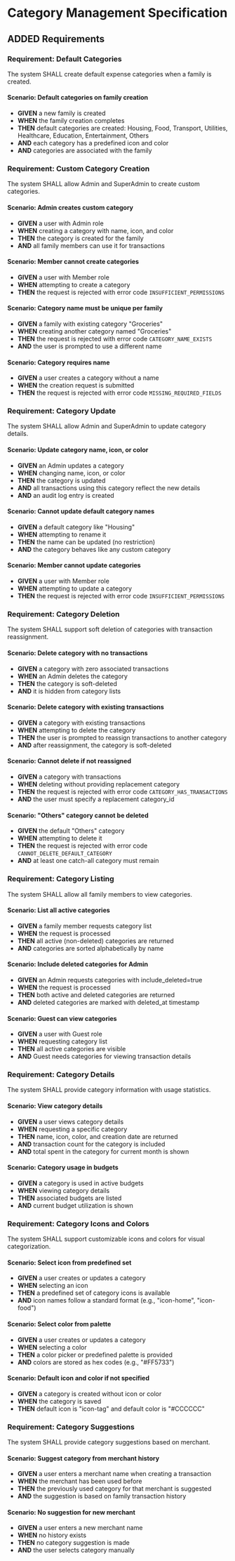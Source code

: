 # Category Management Specification

## ADDED Requirements

### Requirement: Default Categories

The system SHALL create default expense categories when a family is created.

#### Scenario: Default categories on family creation
- **GIVEN** a new family is created
- **WHEN** the family creation completes
- **THEN** default categories are created: Housing, Food, Transport, Utilities, Healthcare, Education, Entertainment, Others
- **AND** each category has a predefined icon and color
- **AND** categories are associated with the family

### Requirement: Custom Category Creation

The system SHALL allow Admin and SuperAdmin to create custom categories.

#### Scenario: Admin creates custom category
- **GIVEN** a user with Admin role
- **WHEN** creating a category with name, icon, and color
- **THEN** the category is created for the family
- **AND** all family members can use it for transactions

#### Scenario: Member cannot create categories
- **GIVEN** a user with Member role
- **WHEN** attempting to create a category
- **THEN** the request is rejected with error code `INSUFFICIENT_PERMISSIONS`

#### Scenario: Category name must be unique per family
- **GIVEN** a family with existing category "Groceries"
- **WHEN** creating another category named "Groceries"
- **THEN** the request is rejected with error code `CATEGORY_NAME_EXISTS`
- **AND** the user is prompted to use a different name

#### Scenario: Category requires name
- **GIVEN** a user creates a category without a name
- **WHEN** the creation request is submitted
- **THEN** the request is rejected with error code `MISSING_REQUIRED_FIELDS`

### Requirement: Category Update

The system SHALL allow Admin and SuperAdmin to update category details.

#### Scenario: Update category name, icon, or color
- **GIVEN** an Admin updates a category
- **WHEN** changing name, icon, or color
- **THEN** the category is updated
- **AND** all transactions using this category reflect the new details
- **AND** an audit log entry is created

#### Scenario: Cannot update default category names
- **GIVEN** a default category like "Housing"
- **WHEN** attempting to rename it
- **THEN** the name can be updated (no restriction)
- **AND** the category behaves like any custom category

#### Scenario: Member cannot update categories
- **GIVEN** a user with Member role
- **WHEN** attempting to update a category
- **THEN** the request is rejected with error code `INSUFFICIENT_PERMISSIONS`

### Requirement: Category Deletion

The system SHALL support soft deletion of categories with transaction reassignment.

#### Scenario: Delete category with no transactions
- **GIVEN** a category with zero associated transactions
- **WHEN** an Admin deletes the category
- **THEN** the category is soft-deleted
- **AND** it is hidden from category lists

#### Scenario: Delete category with existing transactions
- **GIVEN** a category with existing transactions
- **WHEN** attempting to delete the category
- **THEN** the user is prompted to reassign transactions to another category
- **AND** after reassignment, the category is soft-deleted

#### Scenario: Cannot delete if not reassigned
- **GIVEN** a category with transactions
- **WHEN** deleting without providing replacement category
- **THEN** the request is rejected with error code `CATEGORY_HAS_TRANSACTIONS`
- **AND** the user must specify a replacement category_id

#### Scenario: "Others" category cannot be deleted
- **GIVEN** the default "Others" category
- **WHEN** attempting to delete it
- **THEN** the request is rejected with error code `CANNOT_DELETE_DEFAULT_CATEGORY`
- **AND** at least one catch-all category must remain

### Requirement: Category Listing

The system SHALL allow all family members to view categories.

#### Scenario: List all active categories
- **GIVEN** a family member requests category list
- **WHEN** the request is processed
- **THEN** all active (non-deleted) categories are returned
- **AND** categories are sorted alphabetically by name

#### Scenario: Include deleted categories for Admin
- **GIVEN** an Admin requests categories with include_deleted=true
- **WHEN** the request is processed
- **THEN** both active and deleted categories are returned
- **AND** deleted categories are marked with deleted_at timestamp

#### Scenario: Guest can view categories
- **GIVEN** a user with Guest role
- **WHEN** requesting category list
- **THEN** all active categories are visible
- **AND** Guest needs categories for viewing transaction details

### Requirement: Category Details

The system SHALL provide category information with usage statistics.

#### Scenario: View category details
- **GIVEN** a user views category details
- **WHEN** requesting a specific category
- **THEN** name, icon, color, and creation date are returned
- **AND** transaction count for the category is included
- **AND** total spent in the category for current month is shown

#### Scenario: Category usage in budgets
- **GIVEN** a category is used in active budgets
- **WHEN** viewing category details
- **THEN** associated budgets are listed
- **AND** current budget utilization is shown

### Requirement: Category Icons and Colors

The system SHALL support customizable icons and colors for visual categorization.

#### Scenario: Select icon from predefined set
- **GIVEN** a user creates or updates a category
- **WHEN** selecting an icon
- **THEN** a predefined set of category icons is available
- **AND** icon names follow a standard format (e.g., "icon-home", "icon-food")

#### Scenario: Select color from palette
- **GIVEN** a user creates or updates a category
- **WHEN** selecting a color
- **THEN** a color picker or predefined palette is provided
- **AND** colors are stored as hex codes (e.g., "#FF5733")

#### Scenario: Default icon and color if not specified
- **GIVEN** a category is created without icon or color
- **WHEN** the category is saved
- **THEN** default icon is "icon-tag" and default color is "#CCCCCC"

### Requirement: Category Suggestions

The system SHALL provide category suggestions based on merchant.

#### Scenario: Suggest category from merchant history
- **GIVEN** a user enters a merchant name when creating a transaction
- **WHEN** the merchant has been used before
- **THEN** the previously used category for that merchant is suggested
- **AND** the suggestion is based on family transaction history

#### Scenario: No suggestion for new merchant
- **GIVEN** a user enters a new merchant name
- **WHEN** no history exists
- **THEN** no category suggestion is made
- **AND** the user selects category manually
